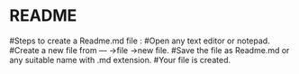# README

#Steps to create a Readme.md file :
#Open any text editor or notepad.
#Create a new file from — →file →new file.
#Save the file as Readme.md or any suitable name with .md extension.
#Your file is created.
